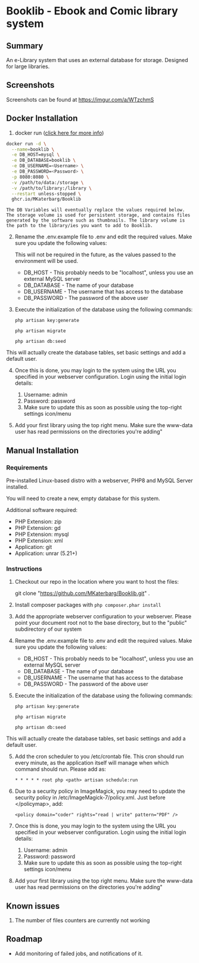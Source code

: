 # Booklib - Ebook and Comic library system

## Summary
An e-Library system that uses an external database for storage. Designed for large libraries.

## Screenshots
Screenshots can be found at https://imgur.com/a/WTzchmS

## Docker Installation

1. docker run ([click here for more info](https://docs.docker.com/engine/reference/commandline/cli/))

```bash
docker run -d \
  --name=booklib \
  -e DB_HOST=mysql \
  -e DB_DATABASE=booklib \
  -e DB_USERNAME=<Username> \
  -e DB_PASSWORD=<Password> \
  -p 8080:8080 \
  -v /path/to/data:/storage \
  -v /path/to/library:/library \
  --restart unless-stopped \
  ghcr.io/MKaterbarg/Booklib
```
    The DB Variables will eventually replace the values required below. The storage volume is used for persistent storage, and contains files generated by the software such as thumbnails. The library volume is the path to the library/ies you want to add to Booklib.

2. Rename the .env.example file to .env and edit the required values. Make sure you update the following values:

    This will not be required in the future, as the values passed to the environment will be used.
    - DB_HOST - This probably needs to be "localhost", unless you use an external MySQL server
    - DB_DATABASE - The name of your database
    - DB_USERNAME - The username that has access to the database
    - DB_PASSWORD - The password of the above user

3. Execute the initialization of the database using the following commands:
   
   `php artisan key:generate`
   
   `php artisan migrate`
   
   `php artisan db:seed`


This will actually create the database tables, set basic settings and add a default user. 

4. Once this is done, you may login to the system using the URL you specified in your webserver configuration. Login using the initial login details:
    1. Username: admin
    2. Password: password
    3. Make sure to update this as soon as possible using the top-right settings icon/menu
    
5. Add your first library using the top right menu. Make sure the www-data user has read permissions on the directories you're adding"

## Manual Installation

### Requirements
Pre-installed Linux-based distro with a webserver, PHP8 and MySQL Server installed.

You will need to create a new, empty database for this system.

Additional software required:
- PHP Extension: zip
- PHP Extension: gd
- PHP Extension: mysql 
- PHP Extension: xml
- Application: git
- Application: unrar (5.21+)

### Instructions

1. Checkout our repo in the location where you want to host the files:

   git clone "https://github.com/MKaterbarg/Booklib.git" .
   
2. Install composer packages with `php composer.phar install`
3. Add the appropriate webserver configuration to your webserver. Please point your document root not to the base directory, but to the "public" subdirectory of our system 
4. Rename the .env.example file to .env and edit the required values. Make sure you update the following values:

    - DB_HOST - This probably needs to be "localhost", unless you use an external MySQL server
    - DB_DATABASE - The name of your database
    - DB_USERNAME - The username that has access to the database
    - DB_PASSWORD - The password of the above user

5. Execute the initialization of the database using the following commands:
   
   `php artisan key:generate`
   
   `php artisan migrate`
   
   `php artisan db:seed`


This will actually create the database tables, set basic settings and add a default user. 

5. Add the cron scheduler to you /etc/crontab file. This cron should run every minute, as the application itself will manage when which command should run. Please add as:
    
    `* * * * * root php <path> artisan schedule:run`

6. Due to a security policy in ImageMagick, you may need to update the security policy in /etc/ImageMagick-7/policy.xml. Just before \</policymap\>, add:
   
    `<policy domain="coder" rights="read | write" pattern="PDF" />`
   

7. Once this is done, you may login to the system using the URL you specified in your webserver configuration. Login using the initial login details:
    1. Username: admin
    2. Password: password
    3. Make sure to update this as soon as possible using the top-right settings icon/menu
    
8. Add your first library using the top right menu. Make sure the www-data user has read permissions on the directories you're adding"


## Known issues
1. The number of files counters are currently not working

## Roadmap
- Add monitoring of failed jobs, and notifications of it.
